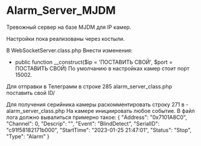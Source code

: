 # Alarm_Server_MJDM
Тревожный сервер на базе MJDM для IP камер.

Настройки пока реализованы через костыли.

В WebSocketServer.class.php
Внести изменения:
 - public function __construct($ip = 'ПОСТАВИТЬ СВОЙ', $port = ПОСТАВИТЬ СВОЙ)
По умолчанию в настройках камер стоит порт 15002.

Для отправки в Телеграмм в строке 285 alarm_server_class.php поставить свой ID/

Для получения серийника камеры раскомментировать строку 271 в - alarm_server_class.php
На камере инициировать любое событие.
В файл лога должно вывалиться примерно такое:
{
	"Address": "0x7101A8C0",
	"Channel": 0,
	"Descrip": "",
	"Event": "BlindDetect",
	"SerialID": "c91f58182171b000",
	"StartTime": "2023-01-25 21:47:01",
	"Status": "Stop",
	"Type": "Alarm"
}



 
